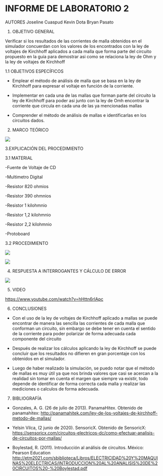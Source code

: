 # INFORME DE LABORATORIO 2

AUTORES  Joseline Cuaspud  Kevin Dota  Bryan Pasato 

1. OBJETIVO GENERAL 

Verificar si los resultados de las corrientes de malla obtenidos en el simulador concuerdan con los valores de los encontrados con la ley de voltajes de Kirchhoff aplicados a cada malla que forma parte del circuito propuesto en la guia para demostrar asi como se relaciona la ley de Ohm y la ley de voltajes de Kirchhoff

1.1 OBJETIVOS ESPECÍFICOS 

- Emplear el método de análisis de malla que se basa en la ley de Kirchhoff para expresar el voltaje en función de la corriente.  

- Implementar en cada una de las mallas que forman parte del circuito la ley de Kirchhoff para poder asi junto con la ley de Omh encontrar la corriente que circula en cada una de las ya mencionadas mallas  

- Comprender el método de análisis de mallas e identificarlas en los circuitos dados.



2. MARCO TEÓRICO 

![](https://user-images.githubusercontent.com/84998005/121273119-1c8eda00-c88d-11eb-9f9f-6cc59abadd42.png)

3.EXPLICACIÓN DEL PROCEDIMIENTO 

3.1 MATERIAL 

-Fuente de Voltaje de CD

-Multimetro Digital

-Resistor 820 ohmios

-Resistor 390 ohmnios

-Resistor 1 kilohmnio

-Resistor 1,2 kilohmnio

-Resistor 2,2 kilohmnio

-Protoboard


3.2 PROCEDIMIENTO 

![](https://user-images.githubusercontent.com/84397282/121273444-e69e2580-c88d-11eb-9f48-9136fb0490cc.jpg)

![](https://user-images.githubusercontent.com/84397282/121273448-e736bc00-c88d-11eb-9843-6dff230e6f3e.jpg)




4. RESPUESTA A INTERROGANTES Y CÁLCULO DE ERROR 

![](https://user-images.githubusercontent.com/84998005/121277850-1140ac00-c897-11eb-86b4-8c3bda721ee2.png)

5. VIDEO 

https://www.youtube.com/watch?v=hHttn6rIApc

6. CONCLUSIONES 

- Con el uso de la ley de voltajes de Kirchhoff aplicado a mallas se puede encontrar de manera las sencilla las corrientes de cada malla que conforman un circuito, sin embargo se debe tener en cuenta el sentido de la corriente para poder polarizar de forma adecuada cada componente del circuito 

- Después de realizar los cálculos aplicando la ley de Kirchhoff se puede concluir que los resultados no difieren en gran porcentaje con los obtenidos en el simulador.  

- Luego de haber realizado la simulación, se puedo notar que el método de mallas es muy útil ya que nos brinda valores que casi se acercan a la realidad sin tomar en cuenta el margen que siempre va existir, todo depende de identificar de forma correcta cada malla y realizar las mediciones  o calculos de forma adecuada.




7. BIBLIOGRAFÍA

- Gonzales, A. G. (26 de julio de 2013). PanamaHitex. Obtenido de panamahitex: http://panamahitek.com/ley-de-los-voltajes-de-kirchhoff-metodo-de-mallas/

- Yelsin Vilca, (2 junio de 2020). SensoricX. Obtenido de  SensoricX:  https://sensoricx.com/circuitos-electricos-dc/como-efectuar-analisis-de-circuitos-por-mallas/

- Boylestad, R. (2011). Introducción al análisis de circuitos. México: Pearson Education    http://etm2021.com/sbiblioteca/Libros/ELECTRICIDAD%20Y%20MAQUINAS%20ELECTRICAS/INTRODUCCION%20AL%20ANALISIS%20DE%20CIRCUITOS%20-%20Boylestad.pdf
 
